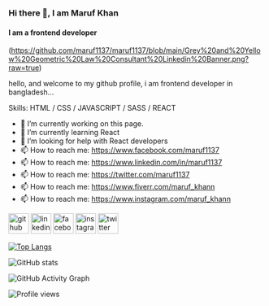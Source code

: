 ### Hi there 👋, I am Maruf Khan
#### I am a frontend developer
(https://github.com/maruf1137/maruf1137/blob/main/Grey%20and%20Yellow%20Geometric%20Law%20Consultant%20Linkedin%20Banner.png?raw=true)

hello, and welcome to my github profile, i am frontend developer in bangladesh...

Skills: HTML / CSS / JAVASCRIPT / SASS / REACT

- 🔭 I’m currently working on this page. 
- 🌱 I’m currently learning React 
- 🤔 I’m looking for help with React developers 
- 📫 How to reach me: https://www.facebook.com/maruf1137
- 📫 How to reach me: https://www.linkedin.com/in/maruf1137
- 📫 How to reach me: https://twitter.com/maruf1137
- 📫 How to reach me: https://www.fiverr.com/maruf_khann
- 📫 How to reach me: https://www.instagram.com/maruf_khann


[<img src='https://cdn.jsdelivr.net/npm/simple-icons@3.0.1/icons/github.svg' alt='github' height='40'>](https://github.com/maruf1137)  [<img src='https://cdn.jsdelivr.net/npm/simple-icons@3.0.1/icons/linkedin.svg' alt='linkedin' height='40'>](https://www.linkedin.com/in/md-maruf-262978193/)  [<img src='https://cdn.jsdelivr.net/npm/simple-icons@3.0.1/icons/facebook.svg' alt='facebook' height='40'>](https://www.facebook.com/maruf9753)  [<img src='https://cdn.jsdelivr.net/npm/simple-icons@3.0.1/icons/instagram.svg' alt='instagram' height='40'>](https://www.instagram.com/mmaruf1137/)  [<img src='https://cdn.jsdelivr.net/npm/simple-icons@3.0.1/icons/twitter.svg' alt='twitter' height='40'>](https://twitter.com/maruf1137)  

[![Top Langs](https://github-readme-stats.vercel.app/api/top-langs/?username=maruf1137)](https://github.com/anuraghazra/github-readme-stats)

![GitHub stats](https://github-readme-stats.vercel.app/api?username=maruf1137&show_icons=true)  

![GitHub Activity Graph](https://activity-graph.herokuapp.com/graph?username=maruf1137)  

![Profile views](https://gpvc.arturio.dev/maruf1137)  
